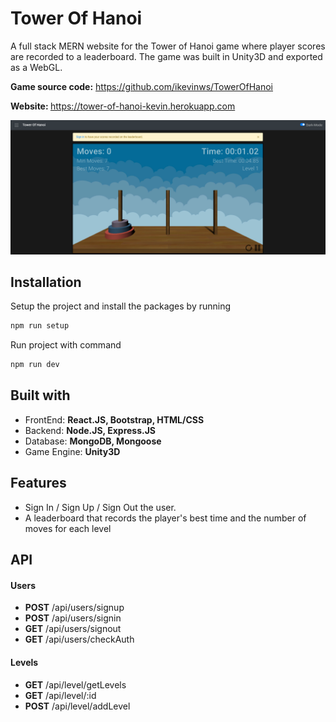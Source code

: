 # Tower Of Hanoi
A full stack MERN website for the Tower of Hanoi game where player scores are recorded to a leaderboard. The game was built in Unity3D and exported as a WebGL. 

<b>Game source code:</b> <a>https://github.com/ikevinws/TowerOfHanoi</a>

<b>Website: </b> <a>https://tower-of-hanoi-kevin.herokuapp.com</a>

<img width="1438" alt="screenshot" src="images/home.png">

<h2>Installation</h2>

 Setup the project and install the packages by running
```bash
npm run setup
```
 Run project with command
```bash
npm run dev
```

<h2>Built with</h2>
<ul>
    <li>FrontEnd: <b> React.JS, Bootstrap, HTML/CSS </b></li>
    <li>Backend:  <b> Node.JS, Express.JS </b> </li>
    <li>Database: <b> MongoDB, Mongoose </b> </li>
    <li>Game Engine: <b>Unity3D</b></li>
</ul>

<h2> Features </h2>
<ul>
    <li> Sign In / Sign Up / Sign Out the user. </li>
    <li> A leaderboard that records the player's best time and the number of moves for each level</li>
</ul>

<h2> API </h2>
<h4> Users </h4>
<ul>
  <li> <b>POST</b> /api/users/signup </li>
  <li> <b>POST</b>  /api/users/signin  </li>
  <li> <b>GET</b>  /api/users/signout </li>
  <li> <b>GET</b>  /api/users/checkAuth </li>
</ul>

<h4> Levels </h4>
<ul>
  <li> <b>GET</b> /api/level/getLevels </li>
  <li> <b>GET</b> /api/level/:id </li>
  <li> <b>POST</b> /api/level/addLevel </li>
</ul>